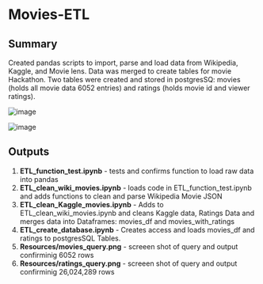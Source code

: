 # Movies-ETL

## Summary

  Created pandas scripts to import, parse and load data from Wikipedia, Kaggle, and Movie lens.  Data was merged to create tables for movie Hackathon.  Two tables were created and stored in postgresSQ: movies (holds all movie data 6052 entries) and ratings (holds movie id and viewer ratings).
  
  ![image](https://user-images.githubusercontent.com/91850824/152662249-e1e2d2b9-5090-48d2-b7b5-8712ac36ce1b.png)
  
  ![image](https://user-images.githubusercontent.com/91850824/152662258-a587c02e-8908-430c-82ce-1ae55ca497e5.png)

## Outputs

  1. **ETL_function_test.ipynb** - tests and confirms function to load raw data into pandas
  2. **ETL_clean_wiki_movies.ipynb** - loads code in ETL_function_test.ipynb and adds functions to clean and parse Wikipedia Movie JSON
  3. **ETL_clean_Kaggle_movies.ipynb** - Adds to ETL_clean_wiki_movies.ipynb and cleans Kaggle data, Ratings Data and merges data into Dataframes: movies_df and movies_with_ratings
  4. **ETL_create_database.ipynb** - Creates access and loads movies_df and ratings to postgresSQL Tables.
  5. **Resources/movies_query.png** - screeen shot of query and output confirminig 6052 rows 
  6. **Resources/ratings_query.png** - screeen shot of query and output confirminig 26,024,289 rows 
